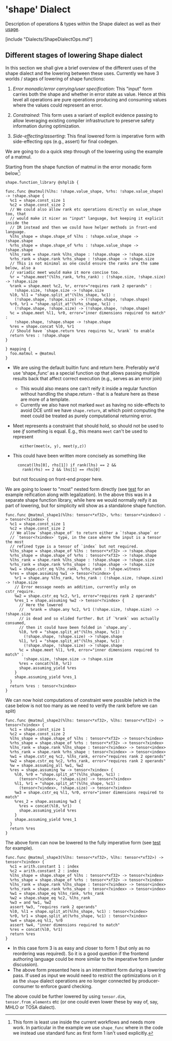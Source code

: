 # 'shape' Dialect

Description of operations & types within the Shape dialect as well as their
[usage](#different-stages-of-lowering-shape-dialect).

[include "Dialects/ShapeDialectOps.md"]

## Different stages of lowering Shape dialect

In this section we shall give a brief overview of the different uses of the
shape dialect and the lowering between these uses. Currently we have 3 worlds /
stages of lowering of shape functions:

1.  _Error monadic/error carrying/user specification_:
    This "input" form carries both the shape and whether in error state as
    value. Hence at this level all operations are pure operations producing and
    consuming values where the values could represent an error.

2.  _Constrained_:
    This form uses a variant of explicit evidence passing to allow leveraging
    existing compiler infrastructure to preserve safety information during
    optimization.

3.  _Side-effecting/asserting_:
    This final lowered form is imperative form with side-effecting ops (e.g.,
    assert) for final codegen.

We are going to do a quick step through of the lowering using the example of
a matmul.

Starting from the shape function of matmul in the error monadic form
below[^wip_form1]:

```mlir
shape.function_library @shplib {

func.func @matmul(%lhs: !shape.value_shape, %rhs: !shape.value_shape) -> !shape.shape {
  %c1 = shape.const_size 1
  %c2 = shape.const_size 2
  // We could also allow rank etc operations directly on value_shape too, that
  // would make it nicer as "input" language, but keeping it explicit inside the
  // IR instead and then we could have helper methods in front-end language.
  %lhs_shape = shape.shape_of %lhs : !shape.value_shape -> !shape.shape
  %rhs_shape = shape.shape_of %rhs : !shape.value_shape -> !shape.shape
  %lhs_rank = shape.rank %lhs_shape : !shape.shape -> !shape.size
  %rhs_rank = shape.rank %rhs_shape : !shape.shape -> !shape.size
  // This is not minimal as one could ensure the ranks are the same below, also a
  // variadic meet would make it more concise too.
  %r = "shape.meet"(%lhs_rank, %rhs_rank) : (!shape.size, !shape.size) -> !shape.size
  %rank = shape.meet %c2, %r, error="requires rank 2 operands" :
    !shape.size, !shape.size -> !shape.size
  %l0, %l1 = "shape.split_at"(%lhs_shape, %c1) :
    (!shape.shape, !shape.size) -> (!shape.shape, !shape.shape)
  %r0, %r1 = "shape.split_at"(%rhs_shape, %c1) :
    (!shape.shape, !shape.size) -> (!shape.shape, !shape.shape)
  %c = shape.meet %l1, %r0, error="inner dimensions required to match" :
    !shape.shape, !shape.shape -> !shape.shape
  %res = shape.concat %l0, %r1
  // Should have `shape.return %res requires %c, %rank` to enable
  return %res : !shape.shape
}

} mapping {
  foo.matmul = @matmul
}
```

*   We are using the default builtin func and return here. Preferably we'd use
    ‘shape\_func’ as a special function op that allows passing multiple results
    back that affect correct execution (e.g., serves as an error join)
    *   This would also means one can't reify it inside a regular function
        without handling the shape.return - that is a feature here as these are
        more of a template.
    *   Currently we also have not marked `meet` as having no side-effects to
        avoid DCE until we have `shape.return`, at which point computing the
        meet could be treated as purely computational returning error.
*   Meet represents a constraint that should hold, so should not be used to see
    *if* something is equal. E.g., this means `meet` can't be used to represent

    ```
       either(meet(x, y), meet(y,z))
    ```

*   This could have been written more concisely as something like

    ```
      concat(lhs[0], rhs[1]) if rank(lhs) == 2 &&
        rank(rhs) == 2 && lhs[1] == rhs[0]
    ```

    but not focusing on front-end proper here.

We are going to lower to "most" nested form directly (see
[test](https://github.com/tensorflow/tensorflow/blob/64062b5c51e04e370df26551d247496787d3f5c2/tensorflow/compiler/mlir/xla/tests/legalize-tf.mlir#L3088)
for an example reification along with legalization). In the above this was in a
separate shape function library, while here we would normally reify it as part
of lowering, but for simplicity will show as a standalone shape function.

```mlir
func.func @matmul_shape1(%lhs: tensor<*xf32>, %rhs: tensor<*xindex>) -> tensor<?xindex> {
  %c1 = shape.const_size 1
  %c2 = shape.const_size 2
  // We allow `shape.shape_of` to return either a `!shape.shape` or
  // `tensor<?xindex>` type, in the case where the input is a tensor the most
  // refined type is a tensor of `index` but not required.
  %lhs_shape = shape.shape_of %lhs : tensor<*xf32> -> !shape.shape
  %rhs_shape = shape.shape_of %rhs : tensor<*xf32> -> !shape.shape
  %lhs_rank = shape.rank %lhs_shape : !shape.shape -> !shape.size
  %rhs_rank = shape.rank %rhs_shape : !shape.shape -> !shape.size
  %w1 = shape.cstr_eq %lhs_rank, %rhs_rank : !shape.witness
  %res = shape.assuming %w1 -> tensor<?xindex> {
    %r1 = shape.any %lhs_rank, %rhs_rank : (!shape.size, !shape.size) -> !shape.size
    // Error message needs an addition, currently only on cstr_require.
    %w2 = shape.cstr_eq %c2, %r1, error="requires rank 2 operands"
    %res_1 = shape.assuming %w2 -> tensor<?xindex> {
      // Here the lowered
      //   %rank = shape.any %c2, %r1 (!shape.size, !shape.size) -> !shape.size
      // is dead and so elided further. But if `%rank` was actually consumed,
      // then it could have been folded in `shape.any`.
      %l0, %r0 = "shape.split_at"(%lhs_shape, %c1) :
        (!shape.shape, !shape.size) -> !shape.shape
      %l1, %r1 = "shape.split_at"(%lhs_shape, %c1) :
        (!shape.shape, !shape.size) -> !shape.shape
      %c = shape.meet %l1, %r0, error="inner dimensions required to match" :
        !shape.size, !shape.size -> !shape.size
      %res = concat(%l0, %r1)
      shape.assuming_yield %res
    }
    shape.assuming_yield %res_1
  }
  return %res : tensor<?xindex>
}
```

We can now hoist computations of constraint were possible (which in the case
below is not too many as we need to verify the rank before we can split)

```mlir
func.func @matmul_shape2(%lhs: tensor<*xf32>, %lhs: tensor<*xf32>) -> tensor<?xindex> {
  %c1 = shape.const_size 1
  %c2 = shape.const_size 2
  %lhs_shape = shape.shape_of %lhs : tensor<*xf32> -> tensor<?xindex>
  %rhs_shape = shape.shape_of %rhs : tensor<*xf32> -> tensor<?xindex>
  %lhs_rank = shape.rank %lhs_shape : tensor<?xindex> -> tensor<index>
  %rhs_rank = shape.rank %rhs_shape : tensor<?xindex> -> tensor<index>
  %w1 = shape.cstr_eq %c2, %lhs_rank, error="requires rank 2 operands"
  %w2 = shape.cstr_eq %c2, %rhs_rank, error="requires rank 2 operands"
  %w = shape.assuming_all %w1, %w2
  %res = shape.assuming %w -> tensor<?xindex> {
    %l0, %r0 = "shape.split_at"(%lhs_shape, %c1) :
      (tensor<?xindex>, !shape.size) -> tensor<?xindex>
    %l1, %r1 = "shape.split_at"(%lhs_shape, %c1) :
      (tensor<?xindex>, !shape.size) -> tensor<?xindex>
    %w3 = shape.cstr_eq %l1, %r0, error="inner dimensions required to match"
    %res_2 = shape.assuming %w3 {
      %res = concat(%l0, %r1)
      shape.assuming_yield %res
    }
    shape.assuming_yield %res_1
  }
  return %res
}
```

The above form can now be lowered to the fully imperative form (see
[test](https://github.com/tensorflow/mlir-hlo/blob/af14e1ded33c3164d4418c5d234b5b346b6d017c/tests/rank-specialization.mlir#L22)
for example).

```mlir
func.func @matmul_shape3(%lhs: tensor<*xf32>, %lhs: tensor<*xf32>) -> tensor<?xindex> {
  %c1 = arith.constant 1 : index
  %c2 = arith.constant 2 : index
  %lhs_shape = shape.shape_of %lhs : tensor<*xf32> -> tensor<?xindex>
  %rhs_shape = shape.shape_of %rhs : tensor<*xf32> -> tensor<?xindex>
  %lhs_rank = shape.rank %lhs_shape : tensor<?xindex> -> tensor<index>
  %rhs_rank = shape.rank %rhs_shape : tensor<?xindex> -> tensor<index>
  %w1 = shape.shape_eq %lhs_rank, %rhs_rank
  %w2 = shape.shape_eq %c2, %lhs_rank
  %w3 = and %w1, %w2
  assert %w3, "requires rank 2 operands"
  %l0, %l1 = shape.split_at(%lhs_shape, %c1) : tensor<?xindex>
  %r0, %r1 = shape.split_at(%rhs_shape, %c1) : tensor<?xindex>
  %w4 = shape.eq %l1, %r0
  assert %w4, "inner dimensions required to match"
  %res = concat(%l0, %r1)
  return %res
}
```

*   In this case form 3 is as easy and closer to form 1 (but only as no
    reordering was required). So it is a good question if the frontend authoring
    language could be more similar to the imperative form (under discussion).
*   The above form presented here is an intermittent form during a lowering
    pass. If used as input we would need to restrict the optimizations on it as
    the `shape` dialect operations are no longer connected by producer-consumer
    to enforce guard checking.

The above could be further lowered by using `tensor.dim`, `tensor.from_elements`
etc (or one could even lower these by way of, say, MHLO or TOSA dialect).

[^wip_form1]: This form is least use inside the current workflows and needs more work. In particular in the example we use `shape_func` where in the code we instead use standard func as first form 1 isn't used explicitly.

